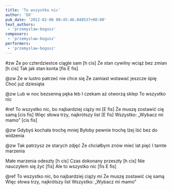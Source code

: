 ```yaml
---
title: 'To wszystko nic'
author: 'DX'
pub_date: '2012-02-06 00:45:46.040537+00:00'
text_authors:
 - 'przemyslaw-bogusz'
composers:
 - 'przemyslaw-bogusz'
performers:
 - 'przemyslaw-bogusz'
---
```


#zw
Że po czterdziestce ciągle sam [h cis]
Że stan cywilny wciąż bez zmian [h cis]
Tak jak stan konta [fis E fis]

@zw
Że w lustro patrzeć nie chce się
Że zamiast wstawać jeszcze śpię
Choć już dziesiąta

@zw
Lub w noc bezsenną pęka łeb
I czekam aż otworzą sklep
To wszystko nic

#ref
To wszystko nic, bo najbardziej ciąży mi [E fis]
Że muszę zostawić cię samą [cis fis]
Więc słowa trzy, najkrótszy list [E fis]
Wszystko: „Wybacz mi mamo” [cis fis]

@zw
Gdybyś kochała trochę mniej
Byłoby pewnie trochę lżej
Iść bez do widzenia

@zw
Tak patrzysz ze starych zdjęć
Że chciałbym znów mieć lat pięć
I tamte marzenia

Małe marzenia odeszły [h cis]
Czas dokonany przeszły [h cis]
Nie nauczyłem się żyć [fis]
Ale to wszystko nic [fis E fis]

@ref
To wszystko nic, bo najbardziej ciąży mi
Że muszę zostawić cię samą
Więc słowa trzy, najkrótszy list
Wszystko: „Wybacz mi mamo”
